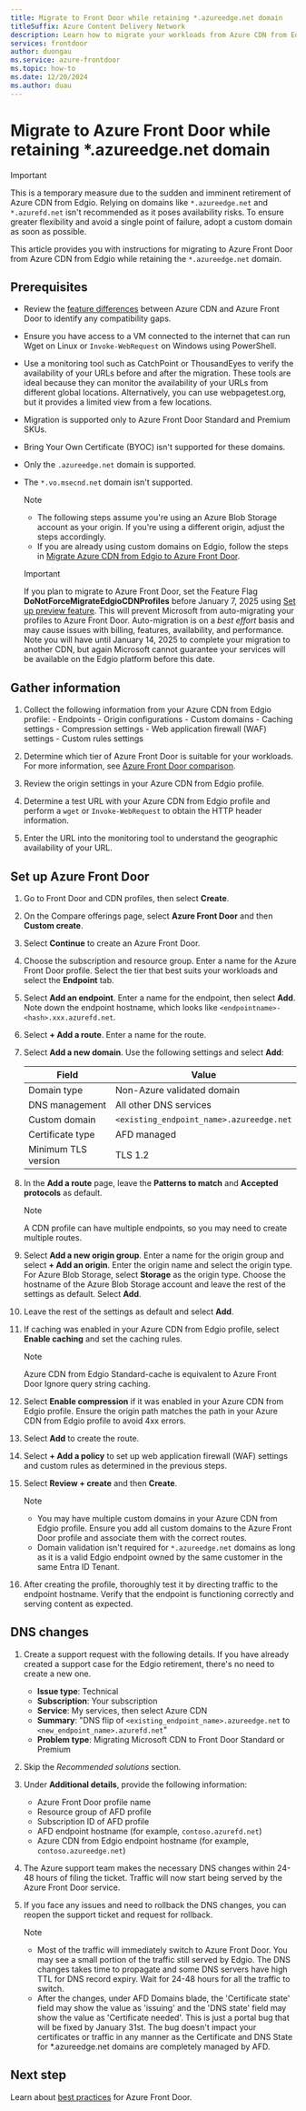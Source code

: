 ```yaml
---
title: Migrate to Front Door while retaining *.azureedge.net domain
titleSuffix: Azure Content Delivery Network
description: Learn how to migrate your workloads from Azure CDN from Edgio to Azure Front Door while retaining *.azureedge.net domain.
services: frontdoor
author: duongau
ms.service: azure-frontdoor
ms.topic: how-to
ms.date: 12/20/2024
ms.author: duau
---
```


# Migrate to Azure Front Door while retaining *.azureedge.net domain

> [!IMPORTANT]
> This is a temporary measure due to the sudden and imminent retirement of Azure CDN from Edgio. Relying on domains like `*.azureedge.net` and `*.azurefd.net` isn't recommended as it poses availability risks. To ensure greater flexibility and avoid a single point of failure, adopt a custom domain as soon as possible.

This article provides you with instructions for migrating to Azure Front Door from Azure CDN from Edgio while retaining the `*.azureedge.net` domain.

## Prerequisites

- Review the [feature differences](../frontdoor/front-door-cdn-comparison.md) between Azure CDN and Azure Front Door to identify any compatibility gaps.
- Ensure you have access to a VM connected to the internet that can run Wget on Linux or `Invoke-WebRequest` on Windows using PowerShell.
- Use a monitoring tool such as CatchPoint or ThousandEyes to verify the availability of your URLs before and after the migration. These tools are ideal because they can monitor the availability of your URLs from different global locations. Alternatively, you can use webpagetest.org, but it provides a limited view from a few locations.
- Migration is supported only to Azure Front Door Standard and Premium SKUs.
- Bring Your Own Certificate (BYOC) isn't supported for these domains.
- Only the `.azureedge.net` domain is supported.
- The `*.vo.msecnd.net` domain isn't supported.

    > [!NOTE]
    > - The following steps assume you're using an Azure Blob Storage account as your origin. If you're using a different origin, adjust the steps accordingly.
    > - If you are already using custom domains on Edgio, follow the steps in [Migrate Azure CDN from Edgio to Azure Front Door](../frontdoor/migrate-cdn-to-front-door.md).

    > [!IMPORTANT]
    > If you plan to migrate to Azure Front Door, set the Feature Flag **DoNotForceMigrateEdgioCDNProfiles** before January 7, 2025 using [Set up preview feature](../azure-resource-manager/management/preview-features.md). This will prevent Microsoft from auto-migrating your profiles to Azure Front Door. Auto-migration is on a *best effort* basis and may cause issues with billing, features, availability, and performance. Note you will have until January 14, 2025 to complete your migration to another CDN, but again Microsoft cannot guarantee your services will be available on the Edgio platform before this date.

## Gather information

1. Collect the following information from your Azure CDN from Edgio profile:
        - Endpoints
        - Origin configurations
        - Custom domains
        - Caching settings
        - Compression settings
        - Web application firewall (WAF) settings
        - Custom rules settings

1. Determine which tier of Azure Front Door is suitable for your workloads. For more information, see [Azure Front Door comparison](../frontdoor/front-door-cdn-comparison.md).

1. Review the origin settings in your Azure CDN from Edgio profile.

1. Determine a test URL with your Azure CDN from Edgio profile and perform a `wget` or `Invoke-WebRequest` to obtain the HTTP header information.

1. Enter the URL into the monitoring tool to understand the geographic availability of your URL.

## Set up Azure Front Door

1. Go to Front Door and CDN profiles, then select **Create**.

1. On the Compare offerings page, select **Azure Front Door** and then **Custom create**.

1. Select **Continue** to create an Azure Front Door.

1. Choose the subscription and resource group. Enter a name for the Azure Front Door profile. Select the tier that best suits your workloads and select the **Endpoint** tab.

1. Select **Add an endpoint**. Enter a name for the endpoint, then select **Add**. Note down the endpoint hostname, which looks like `<endpointname>-<hash>.xxx.azurefd.net`.

1. Select **+ Add a route**. Enter a name for the route.

1. Select **Add a new domain**. Use the following settings and select **Add**:

    | Field               | Value                          |
    |---------------------|--------------------------------|
    | Domain type         | Non-Azure validated domain     |
    | DNS management      | All other DNS services         |
    | Custom domain       | `<existing_endpoint_name>.azureedge.net` |
    | Certificate type    | AFD managed                    |
    | Minimum TLS version | TLS 1.2                        |

1. In the **Add a route** page, leave the **Patterns to match** and **Accepted protocols** as default.

    > [!NOTE]
    > A CDN profile can have multiple endpoints, so you may need to create multiple routes.

1. Select **Add a new origin group**. Enter a name for the origin group and select **+ Add an origin**. Enter the origin name and select the origin type. For Azure Blob Storage, select **Storage** as the origin type. Choose the hostname of the Azure Blob Storage account and leave the rest of the settings as default. Select **Add**.

1. Leave the rest of the settings as default and select **Add**.

1. If caching was enabled in your Azure CDN from Edgio profile, select **Enable caching** and set the caching rules.

    > [!NOTE]
    > Azure CDN from Edgio Standard-cache is equivalent to Azure Front Door Ignore query string caching.

1. Select **Enable compression** if it was enabled in your Azure CDN from Edgio profile. Ensure the origin path matches the path in your Azure CDN from Edgio profile to avoid 4xx errors.

1. Select **Add** to create the route.

1. Select **+ Add a policy** to set up web application firewall (WAF) settings and custom rules as determined in the previous steps.

1. Select **Review + create** and then **Create**.

    > [!NOTE]
    > - You may have multiple custom domains in your Azure CDN from Edgio profile. Ensure you add all custom domains to the Azure Front Door profile and associate them with the correct routes.
    > - Domain validation isn't required for `*.azureedge.net` domains as long as it is a valid Edgio endpoint owned by the same customer in the same Entra ID Tenant.

1. After creating the profile, thoroughly test it by directing traffic to the endpoint hostname. Verify that the endpoint is functioning correctly and serving content as expected.

## DNS changes

1. Create a support request with the following details. If you have already created a support case for the Edgio retirement, there's no need to create a new one.

    - **Issue type**: Technical
    - **Subscription**: Your subscription
    - **Service**: My services, then select Azure CDN
    - **Summary**: "DNS flip of `<existing_endpoint_name>.azureedge.net` to `<new_endpoint_name>.azurefd.net`"
    - **Problem type**: Migrating Microsoft CDN to Front Door Standard or Premium

1. Skip the *Recommended solutions* section.

1. Under **Additional details**, provide the following information:

    - Azure Front Door profile name
    - Resource group of AFD profile
    - Subscription ID of AFD profile
    - AFD endpoint hostname (for example, `contoso.azurefd.net`)
    - Azure CDN from Edgio endpoint hostname (for example, `contoso.azureedge.net`)

1. The Azure support team makes the necessary DNS changes within 24-48 hours of filing the ticket. Traffic will now start being served by the Azure Front Door service.
1. If you face any issues and need to rollback the DNS changes, you can reopen the support ticket and request for rollback.

    > [!NOTE]
    > - Most of the traffic will immediately switch to Azure Front Door. You may see a small portion of the traffic still served by Edgio. The DNS changes takes time to propagate and some DNS servers have high TTL for DNS record expiry. Wait for 24-48 hours for all the traffic to switch.
    > - After the changes, under AFD Domains blade, the 'Certificate state' field may show the value as 'issuing' and the 'DNS state' field may show the value as 'Certificate needed'. This is just a portal bug that will be fixed by January 31st. The bug doesn't impact your certificates or traffic in any manner as the Certificate and DNS State for *.azureedge.net domains are completely managed by AFD.
   

## Next step

Learn about [best practices](../frontdoor/best-practices.md) for Azure Front Door.
